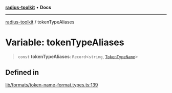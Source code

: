 [**radius-toolkit**](../README.md) • **Docs**

***

[radius-toolkit](../globals.md) / tokenTypeAliases

# Variable: tokenTypeAliases

> `const` **tokenTypeAliases**: `Record`\<`string`, [`TokenTypeName`](../type-aliases/TokenTypeName.md)\>

## Defined in

[lib/formats/token-name-format.types.ts:139](https://github.com/rangle/radius-token-tango/blob/5b6e6f5adbda55f8c41a4c8308d1d8885a9b9a2f/packages/radius-toolkit/src/lib/formats/token-name-format.types.ts#L139)

